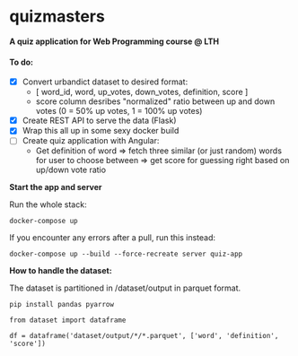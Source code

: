 # quizmasters
**A quiz application for Web Programming course @ LTH**

#### To do:
- [x] Convert urbandict dataset to desired format:
  - [ word_id, word, up_votes, down_votes, definition, score ]
  - score column desribes "normalized" ratio between up and down votes (0 = 50% up votes, 1 = 100% up votes)
- [x] Create REST API to serve the data (Flask)
- [x] Wrap this all up in some sexy docker build
- [ ] Create quiz application with Angular:
  - Get definition of word => fetch three similar (or just random) words for user to choose between => get score for guessing right based on up/down vote ratio

**Start the app and server**

Run the whole stack:

`docker-compose up`

If you encounter any errors after a pull, run this instead:

`docker-compose up --build --force-recreate server quiz-app`


**How to handle the dataset:**

The dataset is partitioned in /dataset/output in parquet format.

`pip install pandas pyarrow`

```
from dataset import dataframe

df = dataframe('dataset/output/*/*.parquet', ['word', 'definition', 'score'])
```